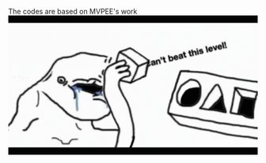 The codes are based on MVPEE's work
![shapes](https://github.com/Edoulazone/gifs/blob/master/shapes.gif)
